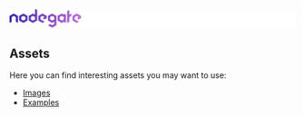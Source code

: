 ![nodegate](images/logo-documentation.png)

## Assets

Here you can find interesting assets you may want to use:

 - [Images](images)
 - [Examples](examples)
